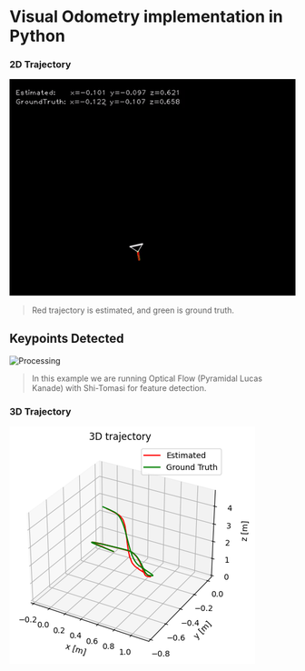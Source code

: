 # Visual Odometry implementation in Python

### 2D Trajectory 
![2D Trajectory](https://github.com/AROS-Vision-Group/Mono-VO/blob/main/gifs/camera_box_egomotion.gif?raw=true)  
> Red trajectory is estimated, and green is ground truth.

## Keypoints Detected
![Processing](https://github.com/AROS-Vision-Group/Mono-VO/blob/main/gifs/processed_frame.gif?raw=true)
> In this example we are running Optical Flow (Pyramidal Lucas Kanade) with Shi-Tomasi for feature detection.

### 3D Trajectory
![3D Trajectory](https://github.com/AROS-Vision-Group/Mono-VO/blob/main/results/images_v1/ground_truth/AB_SHI/plots/3d_traj.png) 
